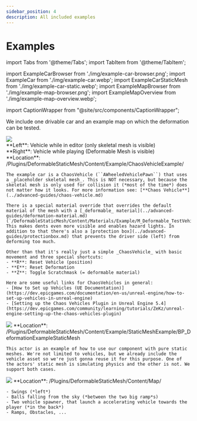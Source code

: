 ```yaml
---
sidebar_position: 4
description: All included examples
---
```


# Examples

import Tabs from '@theme/Tabs';
import TabItem from '@theme/TabItem';

import ExampleCarBrowser from './img/example-car-browser.png';
import ExampleCar from './img/example-car.webp';
import ExampleCarStaticMesh from './img/example-car-static.webp';
import ExampleMapBrowser from './img/example-map-browser.png';
import ExampleMapOverview from './img/example-map-overview.webp';

import CaptionWrapper from "@site/src/components/CaptionWrapper";

We include one drivable car and an example map on which the deformation can be tested. 

<Tabs className="unique-tabs">
  <TabItem value="car-skeletal" label="Vehicle (Chaos)" default>
    <!-- <div style={{display: "flex", maxWidth: "100%"}}>
      <img src={ExampleCarBrowser} style={{width: "50%"}} />
      <img src={ExampleCar} style={{width: "50%"}} />
    </div> -->
    <img src={ExampleCar} />
    <div style={{display: "flex", maxWidth: "100%"}}>
      <div style={{width: "50%"}}>**Left**: Vehicle while in editor (only skeletal mesh is visible)</div>
      <div style={{width: "50%"}}>**Right**: Vehicle while playing (Deformable Mesh is visible)</div>
    </div>
    **Location**: /Plugins/DeformableStaticMesh/Content/Example/ChaosVehicleExample/

    The example car is a ChaosVehicle (``AWheeledVehiclePawn``) that uses a _placeholder skeletal mesh_. This is NOT necessary, but because the skeletal mesh is only used for collision it (*most of the time*) does not matter how it looks. For more information see: [**Chaos Vehicle**](../advanced-guides/chaos-vehicle.md)

    There is a special material override that overrides the default material of the mesh with a [_deformable_ material](../advanced-guides/deformation-material.md) (`/DeformableStaticMesh/Content/Materials/Example/M_Deformable_TestVehicle`). This makes dents even more visible and enables hazard lights. In addition to that there's also a [protection box](../advanced-guides/protectionbox.md) that prevents the driver side (left) from deforming too much.

    Other than that it's really just a simple _ChaosVehicle_ with basic movement and three special shortcuts:
    - **R**: Reset Vehicle (position)
    - **E**: Reset Deformation
    - **Z**: Toggle Scratchmask (= deformable material)

    Here are some useful links for ChaosVehicles in general:
    - [How to Set up Vehicles (UE Documentation)](https://dev.epicgames.com/documentation/en-us/unreal-engine/how-to-set-up-vehicles-in-unreal-engine)
    - [Setting up the Chaos Vehicles Plugin in Unreal Engine 5.4](https://dev.epicgames.com/community/learning/tutorials/ZeKz/unreal-engine-setting-up-the-chaos-vehicles-plugin)
  </TabItem>
  <TabItem value="car-static" label="Static Mesh (Vehicle)">
    <!-- <div style={{display: "flex", maxWidth: "100%"}}>
      <img src={ExampleMapBrowser} style={{width: "50%"}} />
      <img src={ExampleMapOverview} style={{width: "50%"}} />
    </div> -->
    <img src={ExampleCarStaticMesh} />
    **Location**: /Plugins/DeformableStaticMesh/Content/Example/StaticMeshExample/BP_DeformationExampleStaticMesh

    This actor is an example of how to use our component with pure static meshes. We're not limited to vehicles, but we already include the vehicle asset so we're just gonna reuse it for this purpose. One of the actors' static mesh is simulating physics and the other is not. We support both cases.
  </TabItem>
  <TabItem value="map" label="Map">
    <img src={ExampleMapOverview}/>
    **Location**: /Plugins/DeformableStaticMesh/Content/Map/

    - Swings (*left*)
    - Balls falling from the sky (*between the two big ramp*s)
    - Two vehicle spawner, that launch a accelerating vehicle towards the player (*in the back*)
    - Ramps, Obstacles, ...
  </TabItem>
</Tabs>